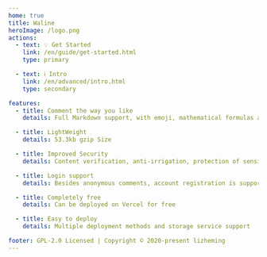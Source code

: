 ```yaml
---
home: true
title: Waline
heroImage: /logo.png
actions:
  - text: 💡 Get Started
    link: /en/guide/get-started.html
    type: primary

  - text: ℹ️ Intro
    link: /en/advanced/intro.html
    type: secondary

features:
  - title: Comment the way you like
    details: Full Markdown support, with emoji, mathematical formulas and HTML embedding support

  - title: LightWeight
    details: 53.3kb gzip Size

  - title: Improved Security
    details: Content verification, anti-irrigation, protection of sensitive data, etc.

  - title: Login support
    details: Besides anonymous comments, account registration is supported to maintain identity

  - title: Completely free
    details: Can be deployed on Vercel for free

  - title: Easy to deploy
    details: Multiple deployment methods and storage service support

footer: GPL-2.0 Licensed | Copyright © 2020-present lizheming
---
```

